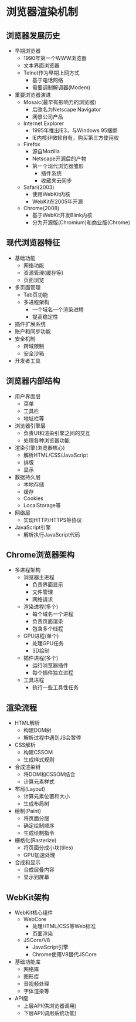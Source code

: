 # 浏览器渲染机制

## 浏览器发展历史
- 早期浏览器
  - 1990年第一个WWW浏览器
  - 文本界面浏览器
  - Telnet作为早期上网方式
    - 基于电话网络
    - 需要调制解调器(Modem)
- 重要浏览器演进
  - Mosaic(最早有影响力的浏览器)
    - 后改名为Netscape Navigator
    - 网景公司产品
  - Internet Explorer
    - 1995年推出IE3，与Windows 95捆绑
    - IE内核非微软自有，购买第三方使用权
  - Firefox
    - 源自Mozilla
    - Netscape开源后的产物
    - 第一个现代浏览器雏形
      - 插件系统
      - 收藏夹云同步
  - Safari(2003)
    - 使用WebKit内核
    - WebKit在2005年开源
  - Chrome(2008)
    - 基于WebKit开发Blink内核
    - 分为开源版(Chromium)和商业版(Chrome)
    
## 现代浏览器特征
- 基础功能
  - 网络功能
  - 资源管理(缓存等)
  - 页面浏览
- 多页面管理
  - Tab页功能
  - 多进程架构
    - 一个域名一个渲染进程
    - 提高稳定性
- 插件扩展系统
- 账户和同步功能
- 安全机制
  - 跨域限制
  - 安全沙箱
- 开发者工具

## 浏览器内部结构
- 用户界面层
  - 菜单
  - 工具栏
  - 地址栏等
- 浏览器引擎层
  - 负责UI和渲染引擎之间的交互
  - 处理各种浏览器功能
- 渲染引擎(浏览器核心)
  - 解析HTML/CSS/JavaScript
  - 排版
  - 显示
- 数据持久层
  - 本地存储
  - 缓存
  - Cookies
  - LocalStorage等
- 网络层
  - 实现HTTP/HTTPS等协议
- JavaScript引擎
  - 解析执行JavaScript代码
  
## Chrome浏览器架构
- 多进程架构
  - 浏览器主进程
    - 负责界面显示
    - 文件管理
    - 网络请求
  - 渲染进程(多个)
    - 每个域名一个进程
    - 负责页面渲染
    - 包含多个线程
  - GPU进程(单个)
    - 处理GPU任务
    - 3D绘制
  - 插件进程(多个)
    - 运行浏览器插件
    - 每个插件独立进程
  - 工具进程
    - 执行一些工具性任务

## 渲染流程
- HTML解析
  - 构建DOM树
  - 解析过程中遇到JS会暂停
- CSS解析
  - 构建CSSOM
  - 生成样式规则
- 合成渲染树
  - 将DOM和CSSOM结合
  - 计算元素样式
- 布局(Layout)
  - 计算元素位置和大小
  - 生成布局树
- 绘制(Paint)
  - 将页面分层
  - 确定绘制顺序
  - 生成绘制指令
- 栅格化(Rasterize)
  - 将页面分成小块(tiles)
  - GPU加速处理
- 合成和显示
  - 合成层叠内容
  - 显示到屏幕

## WebKit架构
- WebKit核心组件
  - WebCore
    - 处理HTML/CSS等Web标准
    - 页面渲染
  - JSCore/V8
    - JavaScript引擎
    - Chrome使用V8替代JSCore
- 基础功能库
  - 网络库
  - 图形库
  - 音视频处理
  - 字体渲染等
- API层
  - 上层API(供浏览器调用)
  - 下层API(调用系统功能)